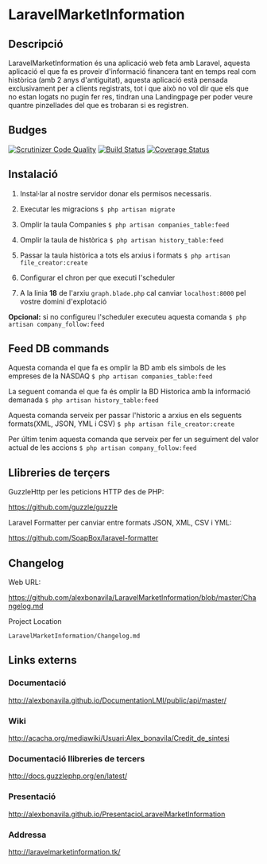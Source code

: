 # LaravelMarketInformation
## Descripció
LaravelMarketInformation és una aplicació web feta amb Laravel, aquesta aplicació el que fa es proveir d'informació financera tant en temps real com històrica (amb 2 anys d'antiguitat), aquesta aplicació està pensada exclusivament per a clients registrats, tot i que això no vol dir que els que no estan logats no pugin fer res, tindran una Landingpage per poder veure quantre pinzellades del que es trobaran si es registren.
## Budges
[![Scrutinizer Code Quality](https://scrutinizer-ci.com/g/alexbonavila/LaravelMarketInformation/badges/quality-score.png?b=master)](https://scrutinizer-ci.com/g/alexbonavila/LaravelMarketInformation/?branch=master) [![Build Status](https://travis-ci.org/alexbonavila/LaravelMarketInformation.svg?branch=master)](https://travis-ci.org/alexbonavila/LaravelMarketInformation) [![Coverage Status](https://coveralls.io/repos/github/alexbonavila/LaravelMarketInformation/badge.svg?branch=master)](https://coveralls.io/github/alexbonavila/LaravelMarketInformation?branch=master)
## Instalació
1. Instal·lar al nostre servidor donar els permisos necessaris.

2. Executar les migracions
`$ php artisan migrate`

3. Omplir la taula Companies
`$ php artisan companies_table:feed`

4. Omplir la taula de històrica
`$ php artisan history_table:feed`

5. Passar la taula històrica a tots els arxius i formats
`$ php artisan file_creator:create`

6. Configurar el chron per que executi l'scheduler

7. A la linia **18** de l'arxiu `graph.blade.php` cal canviar `localhost:8000` pel vostre domini d'explotació 

**Opcional:** si no configureu l'scheduler executeu aquesta comanda
`$ php artisan company_follow:feed`

## Feed DB commands
Aquesta comanda el que fa es omplir la BD amb els simbols de les empreses de la NASDAQ
`$ php artisan companies_table:feed`

La seguent comanda el que fa és omplir la BD Historica amb la informació demanada
`$ php artisan history_table:feed`

Aquesta comanda serveix per passar l'historic a arxius en els seguents formats(XML, JSON, YML i CSV)
`$ php artisan file_creator:create`

Per últim tenim aquesta comanda que serveix per fer un seguiment del valor actual de les accions
`$ php artisan company_follow:feed`

## Llibreries de terçers
GuzzleHttp per les peticions HTTP des de PHP:

https://github.com/guzzle/guzzle

Laravel Formatter per canviar entre formats JSON, XML, CSV i YML:

https://github.com/SoapBox/laravel-formatter
## Changelog
Web URL:

https://github.com/alexbonavila/LaravelMarketInformation/blob/master/Changelog.md

Project Location

`LaravelMarketInformation/Changelog.md`
## Links externs
### Documentació
http://alexbonavila.github.io/DocumentationLMI/public/api/master/
### Wiki
http://acacha.org/mediawiki/Usuari:Alex_bonavila/Credit_de_sintesi
### Documentació llibreries de tercers
http://docs.guzzlephp.org/en/latest/
### Presentació
http://alexbonavila.github.io/PresentacioLaravelMarketInformation
### Addressa
http://laravelmarketinformation.tk/
